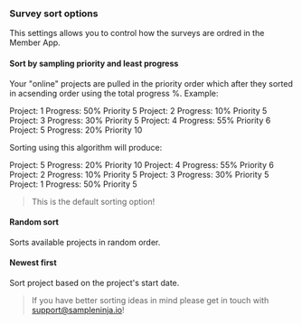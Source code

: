 ### Survey sort options

This settings allows you to control how the surveys are ordred in the Member App.

#### Sort by sampling priority and least progress

Your "online" projects are pulled in the priority order which after they sorted in acsending order using the total progress %. Example:

Project: 1 Progress: 50% Priority 5
Project: 2 Progress: 10% Priority 5
Project: 3 Progress: 30% Priority 5
Project: 4 Progress: 55% Priority 6
Project: 5 Progress: 20% Priority 10

Sorting using this algorithm will produce:

Project: 5 Progress: 20% Priority 10
Project: 4 Progress: 55% Priority 6
Project: 2 Progress: 10% Priority 5
Project: 3 Progress: 30% Priority 5
Project: 1 Progress: 50% Priority 5

> This is the default sorting option!

#### Random sort

Sorts available projects in random order.

#### Newest first

Sort project based on the project's start date.

> If you have better sorting ideas in mind please get in touch with support@sampleninja.io!
